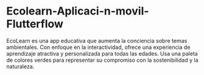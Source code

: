 # Ecolearn-Aplicaci-n-movil-Flutterflow
EcoLearn es una app educativa que aumenta la conciencia sobre temas ambientales. Con enfoque en la interactividad, ofrece una experiencia de aprendizaje atractiva y personalizada para todas las edades. Usa una paleta de colores verdes para representar su compromiso con la sostenibilidad y la naturaleza.

